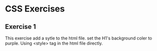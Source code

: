 # CSS Exercises

## Exercise 1
This exercise add a sytle to the html file. set the H1's background coler to purple.
Using &lt;style&gt; tag in the html file directly.
